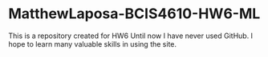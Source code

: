 # MatthewLaposa-BCIS4610-HW6-ML
This is a repository created for HW6
Until now I have never used GitHub. I hope to learn many valuable skills in using the site.
